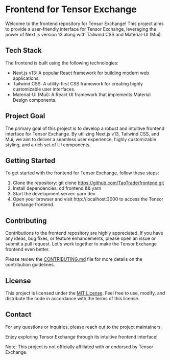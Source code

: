 # Frontend for Tensor Exchange

Welcome to the frontend repository for Tensor Exchange! This project aims to provide a user-friendly interface for Tensor Exchange, leveraging the power of Next.js version 13 along with Tailwind CSS and Material-UI (Mui).

## Tech Stack

The frontend is built using the following technologies:

- Next.js v13: A popular React framework for building modern web applications.
- Tailwind CSS: A utility-first CSS framework for creating highly customizable user interfaces.
- Material-UI (Mui): A React UI framework that implements Material Design components.

## Project Goal

The primary goal of this project is to develop a robust and intuitive frontend interface for Tensor Exchange. By utilizing Next.js v13, Tailwind CSS, and Mui, we aim to deliver a seamless user experience, highly customizable styling, and a rich set of UI components.

## Getting Started

To get started with the frontend for Tensor Exchange, follow these steps:

1. Clone the repository: git clone https://github.com/TaoTrade/frontend.git
2. Install dependencies: cd frontend && yarn
3. Start the development server: yarn dev
4. Open your browser and visit http://localhost:3000 to access the Tensor Exchange frontend.

## Contributing

Contributions to the frontend repository are highly appreciated. If you have any ideas, bug fixes, or feature enhancements, please open an issue or submit a pull request. Let's work together to make the Tensor Exchange frontend even better.

Please review the [CONTRIBUTING.md](CONTRIBUTING.md) file for more details on the contribution guidelines.

## License

This project is licensed under the [MIT License](LICENSE). Feel free to use, modify, and distribute the code in accordance with the terms of this license.

## Contact

For any questions or inquiries, please reach out to the project maintainers.

Enjoy exploring Tensor Exchange through its intuitive frontend interface!

Note: This project is not officially affiliated with or endorsed by Tensor Exchange.